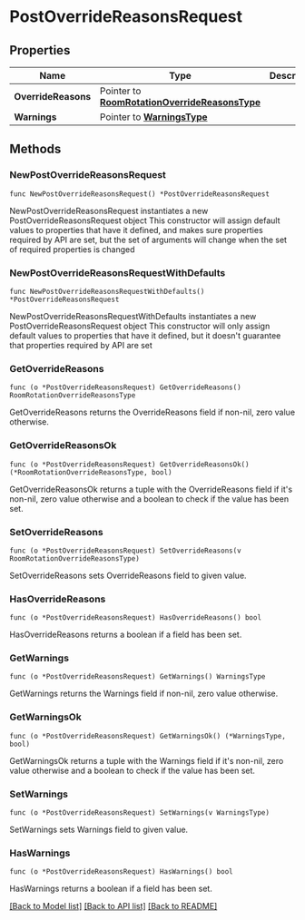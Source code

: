 # PostOverrideReasonsRequest

## Properties

Name | Type | Description | Notes
------------ | ------------- | ------------- | -------------
**OverrideReasons** | Pointer to [**RoomRotationOverrideReasonsType**](RoomRotationOverrideReasonsType.md) |  | [optional] 
**Warnings** | Pointer to [**WarningsType**](WarningsType.md) |  | [optional] 

## Methods

### NewPostOverrideReasonsRequest

`func NewPostOverrideReasonsRequest() *PostOverrideReasonsRequest`

NewPostOverrideReasonsRequest instantiates a new PostOverrideReasonsRequest object
This constructor will assign default values to properties that have it defined,
and makes sure properties required by API are set, but the set of arguments
will change when the set of required properties is changed

### NewPostOverrideReasonsRequestWithDefaults

`func NewPostOverrideReasonsRequestWithDefaults() *PostOverrideReasonsRequest`

NewPostOverrideReasonsRequestWithDefaults instantiates a new PostOverrideReasonsRequest object
This constructor will only assign default values to properties that have it defined,
but it doesn't guarantee that properties required by API are set

### GetOverrideReasons

`func (o *PostOverrideReasonsRequest) GetOverrideReasons() RoomRotationOverrideReasonsType`

GetOverrideReasons returns the OverrideReasons field if non-nil, zero value otherwise.

### GetOverrideReasonsOk

`func (o *PostOverrideReasonsRequest) GetOverrideReasonsOk() (*RoomRotationOverrideReasonsType, bool)`

GetOverrideReasonsOk returns a tuple with the OverrideReasons field if it's non-nil, zero value otherwise
and a boolean to check if the value has been set.

### SetOverrideReasons

`func (o *PostOverrideReasonsRequest) SetOverrideReasons(v RoomRotationOverrideReasonsType)`

SetOverrideReasons sets OverrideReasons field to given value.

### HasOverrideReasons

`func (o *PostOverrideReasonsRequest) HasOverrideReasons() bool`

HasOverrideReasons returns a boolean if a field has been set.

### GetWarnings

`func (o *PostOverrideReasonsRequest) GetWarnings() WarningsType`

GetWarnings returns the Warnings field if non-nil, zero value otherwise.

### GetWarningsOk

`func (o *PostOverrideReasonsRequest) GetWarningsOk() (*WarningsType, bool)`

GetWarningsOk returns a tuple with the Warnings field if it's non-nil, zero value otherwise
and a boolean to check if the value has been set.

### SetWarnings

`func (o *PostOverrideReasonsRequest) SetWarnings(v WarningsType)`

SetWarnings sets Warnings field to given value.

### HasWarnings

`func (o *PostOverrideReasonsRequest) HasWarnings() bool`

HasWarnings returns a boolean if a field has been set.


[[Back to Model list]](../README.md#documentation-for-models) [[Back to API list]](../README.md#documentation-for-api-endpoints) [[Back to README]](../README.md)


